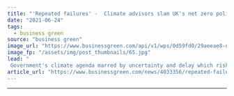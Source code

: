 ```yaml
---
title: "'Repeated failures' -  Climate advisors slam UK's net zero policy 'vacuum'"
date: "2021-06-24"
tags: 
  - business green
source: "business green"
image_url: "https://www.businessgreen.com/api/v1/wps/0d59fd0/29aeeae8-d2e6-42e2-8cb6-2895a197f375/5/iStock-547499548-parliament-westminster-185x114.jpg"
image_fp: "/assets/img/post_thumbnails/65.jpg"
lead: "
 Government's climate agenda marred by uncertainty and delay which risks undermining COP26 and net zero transition, Climate Change Committee warns ..."
article_url: "https://www.businessgreen.com/news/4033356/repeated-failures-climate-advisors-slam-uk-net-zero-policy-vacuum"
---
```


---
